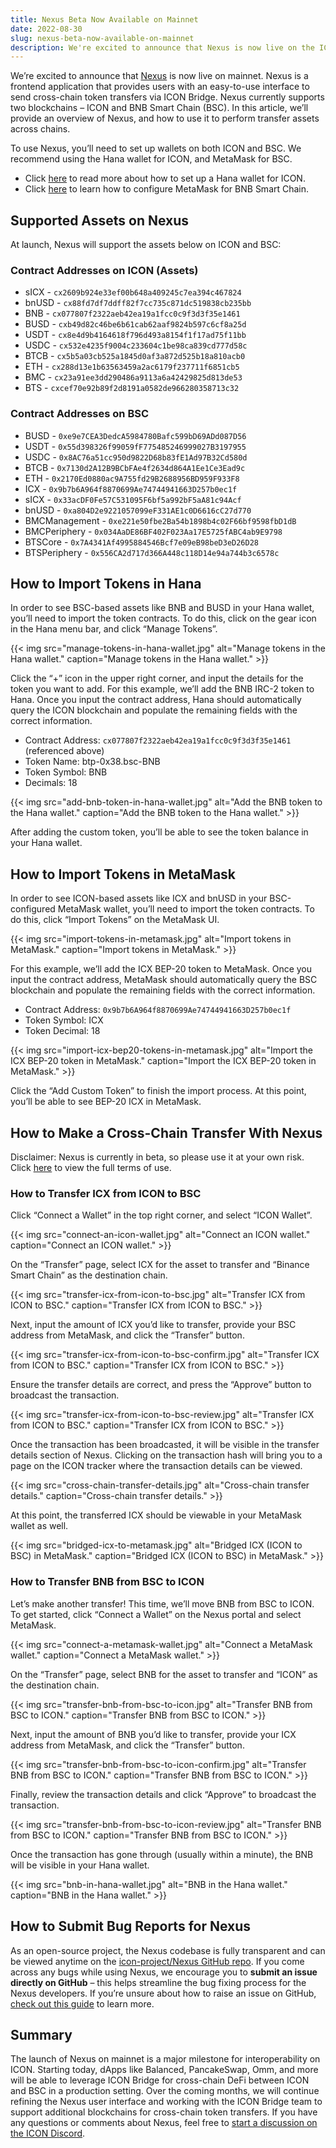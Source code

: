 ```yaml
---
title: Nexus Beta Now Available on Mainnet
date: 2022-08-30
slug: nexus-beta-now-available-on-mainnet
description: We're excited to announce that Nexus is now live on the ICON mainnet with support for BNB Smart
---
```


We’re excited to announce that [Nexus](https://nexusportal.io) is now live on mainnet. Nexus is a frontend application that provides users with an easy-to-use interface to send cross-chain token transfers via ICON Bridge. Nexus currently supports two blockchains – ICON and BNB Smart Chain (BSC). In this article, we’ll provide an overview of Nexus, and how to use it to perform transfer assets across chains.

To use Nexus, you’ll need to set up wallets on both ICON and BSC. We recommend using the Hana wallet for ICON, and MetaMask for BSC.

* Click [here](https://icon.community/blog/2022/icon-wallet/) to read more about how to set up a Hana wallet for ICON.
* Click [here](https://academy.binance.com/en/articles/connecting-metamask-to-binance-smart-chain) to learn how to configure MetaMask for BNB Smart Chain.

## Supported Assets on Nexus

At launch, Nexus will support the assets below on ICON and BSC:

### Contract Addresses on ICON (Assets)

* sICX - `cx2609b924e33ef00b648a409245c7ea394c467824`
* bnUSD - `cx88fd7df7ddff82f7cc735c871dc519838cb235bb`
* BNB - `cx077807f2322aeb42ea19a1fcc0c9f3d3f35e1461`
* BUSD - `cxb49d82c46be6b61cab62aaf9824b597c6cf8a25d`
* USDT - `cx8e4d9b4164618f796d493a8154f1f17ad75f11bb`
* USDC - `cx532e4235f9004c233604c1be98ca839cd777d58c`
* BTCB - `cx5b5a03cb525a1845d0af3a872d525b18a810acb0`
* ETH - `cx288d13e1b63563459a2ac6179f237711f6851cb5`
* BMC - `cx23a91ee3dd290486a9113a6a42429825d813de53`
* BTS - `cxcef70e92b89f2d8191a0582de966280358713c32`

### Contract Addresses on BSC

* BUSD - `0xe9e7CEA3DedcA5984780Bafc599bD69ADd087D56`
* USDT - `0x55d398326f99059fF775485246999027B3197955`
* USDC - `0x8AC76a51cc950d9822D68b83fE1Ad97B32Cd580d`
* BTCB - `0x7130d2A12B9BCbFAe4f2634d864A1Ee1Ce3Ead9c`
* ETH - `0x2170Ed0880ac9A755fd29B2688956BD959F933F8`
* ICX - `0x9b7b6A964f8870699Ae74744941663D257b0ec1f`
* sICX - `0x33acDF0Fe57C531095F6bf5a992bF5aA81c94Acf`
* bnUSD - `0xa804D2e9221057099eF331AE1c0D6616cC27d770`
* BMCManagement - `0xe221e50fbe2Ba54b1898b4c02F66bf9598fbD1dB`
* BMCPeriphery - `0x034AaDE86BF402F023Aa17E5725fABC4ab9E9798`
* BTSCore - `0x7A4341Af4995884546Bcf7e09eB98beD3eD26D28`
* BTSPeriphery - `0x556CA2d717d366A448c118D14e94a744b3c6578c`

## How to Import Tokens in Hana

In order to see BSC-based assets like BNB and BUSD in your Hana wallet, you’ll need to import the token contracts. To do this, click on the gear icon in the Hana menu bar, and click “Manage Tokens”.

{{< img src="manage-tokens-in-hana-wallet.jpg" alt="Manage tokens in the Hana wallet." caption="Manage tokens in the Hana wallet." >}}

Click the “+” icon in the upper right corner, and input the details for the token you want to add. For this example, we’ll add the BNB IRC-2 token to Hana. Once you input the contract address, Hana should automatically query the ICON blockchain and populate the remaining fields with the correct information.

* Contract Address: `cx077807f2322aeb42ea19a1fcc0c9f3d3f35e1461` (referenced above)
* Token Name: btp-0x38.bsc-BNB
* Token Symbol: BNB
* Decimals: 18

{{< img src="add-bnb-token-in-hana-wallet.jpg" alt="Add the BNB token to the Hana wallet." caption="Add the BNB token to the Hana wallet." >}}

After adding the custom token, you’ll be able to see the token balance in your Hana wallet.

## How to Import Tokens in MetaMask
In order to see ICON-based assets like ICX and bnUSD in your BSC-configured MetaMask wallet, you’ll need to import the token contracts. To do this, click “Import Tokens” on the MetaMask UI.

{{< img src="import-tokens-in-metamask.jpg" alt="Import tokens in MetaMask." caption="Import tokens in MetaMask." >}}

For this example, we’ll add the ICX BEP-20 token to MetaMask. Once you input the contract address, MetaMask should automatically query the BSC blockchain and populate the remaining fields with the correct information.

* Contract Address: `0x9b7b6A964f8870699Ae74744941663D257b0ec1f`
* Token Symbol: ICX
* Token Decimal: 18

{{< img src="import-icx-bep20-tokens-in-metamask.jpg" alt="Import the ICX BEP-20 token in MetaMask." caption="Import the ICX BEP-20 token in MetaMask." >}}

Click the “Add Custom Token” to finish the import process. At this point, you’ll be able to see BEP-20 ICX in MetaMask.

## How to Make a Cross-Chain Transfer With Nexus

Disclaimer: Nexus is currently in beta, so please use it at your own risk. Click [here](https://testnet.nexusportal.io/terms-of-use) to view the full terms of use.

### How to Transfer ICX from ICON to BSC

Click “Connect a Wallet” in the top right corner, and select “ICON Wallet”.

{{< img src="connect-an-icon-wallet.jpg" alt="Connect an ICON wallet." caption="Connect an ICON wallet." >}}

On the “Transfer” page, select ICX for the asset to transfer and “Binance Smart Chain” as the destination chain.

{{< img src="transfer-icx-from-icon-to-bsc.jpg" alt="Transfer ICX from ICON to BSC." caption="Transfer ICX from ICON to BSC." >}}

Next, input the amount of ICX you’d like to transfer, provide your BSC address from MetaMask, and click the “Transfer” button.

{{< img src="transfer-icx-from-icon-to-bsc-confirm.jpg" alt="Transfer ICX from ICON to BSC." caption="Transfer ICX from ICON to BSC." >}}

Ensure the transfer details are correct, and press the “Approve” button to broadcast the transaction.

{{< img src="transfer-icx-from-icon-to-bsc-review.jpg" alt="Transfer ICX from ICON to BSC." caption="Transfer ICX from ICON to BSC." >}}

Once the transaction has been broadcasted, it will be visible in the transfer details section of Nexus. Clicking on the transaction hash will bring you to a page on the ICON tracker where the transaction details can be viewed.

{{< img src="cross-chain-transfer-details.jpg" alt="Cross-chain transfer details." caption="Cross-chain transfer details." >}}

At this point, the transferred ICX should be viewable in your MetaMask wallet as well.

{{< img src="bridged-icx-to-metamask.jpg" alt="Bridged ICX (ICON to BSC) in MetaMask." caption="Bridged ICX (ICON to BSC) in MetaMask." >}}

### How to Transfer BNB from BSC to ICON
Let’s make another transfer! This time, we’ll move BNB from BSC to ICON. To get started, click “Connect a Wallet” on the Nexus portal and select MetaMask.

{{< img src="connect-a-metamask-wallet.jpg" alt="Connect a MetaMask wallet." caption="Connect a MetaMask wallet." >}}

On the “Transfer” page, select BNB for the asset to transfer and “ICON” as the destination chain.

{{< img src="transfer-bnb-from-bsc-to-icon.jpg" alt="Transfer BNB from BSC to ICON." caption="Transfer BNB from BSC to ICON." >}}

Next, input the amount of BNB you’d like to transfer, provide your ICX address from MetaMask, and click the “Transfer” button.

{{< img src="transfer-bnb-from-bsc-to-icon-confirm.jpg" alt="Transfer BNB from BSC to ICON." caption="Transfer BNB from BSC to ICON." >}}

Finally, review the transaction details and click “Approve” to broadcast the transaction.

{{< img src="transfer-bnb-from-bsc-to-icon-review.jpg" alt="Transfer BNB from BSC to ICON." caption="Transfer BNB from BSC to ICON." >}}

Once the transaction has gone through (usually within a minute), the BNB will be visible in your Hana wallet.

{{< img src="bnb-in-hana-wallet.jpg" alt="BNB in the Hana wallet." caption="BNB in the Hana wallet." >}}

## How to Submit Bug Reports for Nexus

As an open-source project, the Nexus codebase is fully transparent and can be viewed anytime on the [icon-project/Nexus GitHub repo](https://github.com/icon-project/Nexus). If you come across any bugs while using Nexus, we encourage you to **submit an issue directly on GitHub** – this helps streamline the bug fixing process for the Nexus developers. If you’re unsure about how to raise an issue on GitHub, [check out this guide](https://docs.github.com/en/issues/tracking-your-work-with-issues/creating-an-issue) to learn more.

## Summary

The launch of Nexus on mainnet is a major milestone for interoperability on ICON. Starting today, dApps like Balanced, PancakeSwap, Omm, and more will be able to leverage ICON Bridge for cross-chain DeFi between ICON and BSC in a production setting. Over the coming months, we will continue refining the Nexus user interface and working with the ICON Bridge team to support additional blockchains for cross-chain token transfers. If you have any questions or comments about Nexus, feel free to [start a discussion on the ICON Discord](https://discord.com/invite/7a75Hf3cFm).